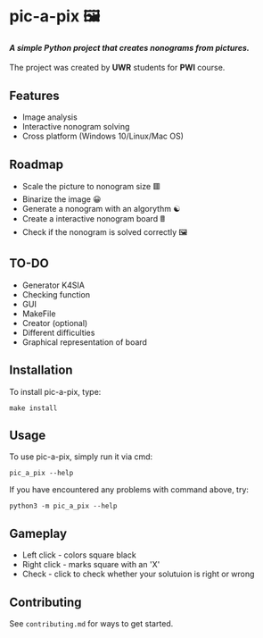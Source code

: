 # pic-a-pix 🖼️

#### *A simple Python project that creates nonograms from pictures.*

The project was created by **UWR** students for **PWI** course.

## Features

- Image analysis
- Interactive nonogram solving
- Cross platform (Windows 10/Linux/Mac OS)

## Roadmap

- Scale the picture to nonogram size 🟥
- Binarize the image 😀
- Generate a nonogram with an algorythm ☯️
- Create a interactive nonogram board 🖩
- Check if the nonogram is solved correctly 🖼️

## TO-DO

- Generator K4SIA
- Checking function
- GUI
- MakeFile
- Creator (optional)
- Different difficulties
- Graphical representation of board

## Installation

To install pic-a-pix, type:

```
make install
```

## Usage

To use pic-a-pix, simply run it via cmd:

```
pic_a_pix --help
```

If you have encountered any problems with command above, try:

```
python3 -m pic_a_pix --help
```

## Gameplay

- Left click - colors square black
- Right click - marks square with an 'X'
- Check - click to check whether your solutuion is right or wrong


## Contributing

See `contributing.md` for ways to get started.

